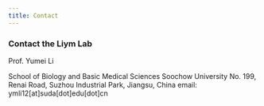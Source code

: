 ```yaml
---
title: Contact
---
```



### Contact the Liym Lab

Prof. Yumei Li

School of Biology and Basic Medical Sciences
Soochow University
No. 199, Renai Road, Suzhou Industrial Park, Jiangsu, China
email: ymli12[at]suda[dot]edu[dot]cn
